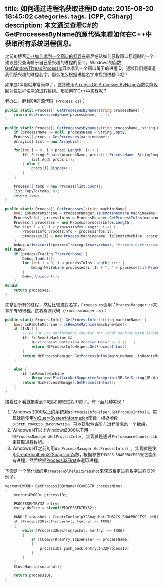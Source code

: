 title: 如何通过进程名获取进程ID
date: 2015-08-20 18:45:02
categories:
tags: [CPP, CSharp]
description: 本文通过查看C#的GetProcessesByName的源代码来看如何在C++中获取所有系统进程信息。
---
之前的博客[C++如何拿到一个窗口的标题](/2015/08/19/how-to-get-the-window-title/)在最后总结如何获取窗口标题时的一个建议是只查询属于自己感兴趣的进程的窗口。Windows的函数[GetWindowThreadProcessId](https://msdn.microsoft.com/en-us/library/windows/desktop/ms633522%28v=vs.85%29.aspx)可以拿到一个窗口属于的进程ID，通常我们是知道我们感兴趣的进程名字，那么怎么根据进程名字来找到进程ID呢？

如果是C#那就非常简单了，直接使用[Process.GetProcessesByName](https://msdn.microsoft.com/en-us/library/z3w4xdc9%28v=vs.110%29.aspx)函数就能返回对应进程名字的进程数组。那如何在C++中实现呢？

老办法，翻翻C#的源代码（`Process.cs`）：

```csharp
public static Process[] GetProcessesByName(string processName) {
	return GetProcessesByName(processName, ".");
}

public static Process[] GetProcessesByName(string processName, string machineName) {
	if (processName == null) processName = String.Empty;
	Process[] procs = GetProcesses(machineName);
	ArrayList list = new ArrayList();

	for(int i = 0; i < procs.Length; i++) {                
		if( String.Equals(processName, procs[i].ProcessName, StringComparison.OrdinalIgnoreCase)) {
			list.Add( procs[i]);                    
		} else {
			procs[i].Dispose();
		}
	}
	
	Process[] temp = new Process[list.Count];
	list.CopyTo(temp, 0);
	return temp;
}
			
public static Process[] GetProcesses(string machineName) {
	bool isRemoteMachine = ProcessManager.IsRemoteMachine(machineName);
	ProcessInfo[] processInfos = ProcessManager.GetProcessInfos(machineName);
	Process[] processes = new Process[processInfos.Length];
	for (int i = 0; i < processInfos.Length; i++) {
		ProcessInfo processInfo = processInfos[i];
		processes[i] = new Process(machineName, isRemoteMachine, processInfo.processId, processInfo);
	}
	Debug.WriteLineIf(processTracing.TraceVerbose, "Process.GetProcesses(" + machineName + ")");
#if DEBUG
	if (processTracing.TraceVerbose) {
		Debug.Indent();
		for (int i = 0; i < processInfos.Length; i++) {
			Debug.WriteLine(processes[i].Id + ": " + processes[i].ProcessName);
		}
		Debug.Unindent();
	}
#endif
	return processes;
}
```

先拿到所有的进程，然后比较进程名字。`Process.cs`调用了`ProcessManager.cs`来拿所有的进程，接着看源代码（`ProcessManager.cs`）：

```csharp
public static ProcessInfo[] GetProcessInfos(string machineName) {
	bool isRemoteMachine = IsRemoteMachine(machineName);
	if (IsNt) {
		// Do not use performance counter for local machine with Win2000 and above
		if( !isRemoteMachine && 
			(Environment.OSVersion.Version.Major >= 5 ))   {
			return NtProcessInfoHelper.GetProcessInfos();
		}
		return NtProcessManager.GetProcessInfos(machineName, isRemoteMachine);
	}

	else {
		if (isRemoteMachine)
			throw new PlatformNotSupportedException(SR.GetString(SR.WinNTRequiredForRemote));
		return WinProcessManager.GetProcessInfos();
	}
}
```

接着往下看就能看到C#是如何取进程ID的了。有下面几种实现：

1. Windows 2000以上的系统用`NtProcessInfoHelper.GetProcessInfos()`。实现就是使用[NtQuerySystemInformation](https://msdn.microsoft.com/en-us/library/windows/desktop/ms724509%28v=vs.85%29.aspx)函数，根据参数`SYSTEM_PROCESS_INFORMATION`，可以获取包含所有进程信息的一个数组。  
1. Windows NT以上Windows2000以下用`NtProcessManager.GetProcessInfos`。实现就是通过`PerformanceCounterLib`来获取进程数组。  
1. Windows NT之前的用`WinProcessManager.GetProcessInfos()`。实现就是使用[CreateToolhelp32Snapshot](https://msdn.microsoft.com/en-us/library/windows/desktop/ms682489%28v=vs.85%29.aspx)函数，根据参数`TH32CS_SNAPPROCESS`来包含所有进程，然后根据[Process32First](https://msdn.microsoft.com/en-us/library/windows/desktop/ms684834%28v=vs.85%29.aspx)来遍历进程。  


下面是一个简化版的用`CreateToolhelp32Snapshot`来获取给定进程名字进程ID的例子。

```cpp
vector<DWORD> GetProcessIDByName(CComBSTR processName)
{
    vector<DWORD> processIDs;

    PROCESSENTRY32 entry;
    entry.dwSize = sizeof(PROCESSENTRY32);

    HANDLE snapshot = CreateToolhelp32Snapshot(TH32CS_SNAPPROCESS, NULL);
    if (Process32First(snapshot, &entry) == TRUE)
    {
        while (Process32Next(snapshot, &entry) == TRUE)
        {
            if (CComBSTR(entry.szExeFile) == processName)
            {
                processIDs.push_back(entry.th32ProcessID);
            }
        }
    }
    CloseHandle(snapshot);

    return processIDs;
}
```
